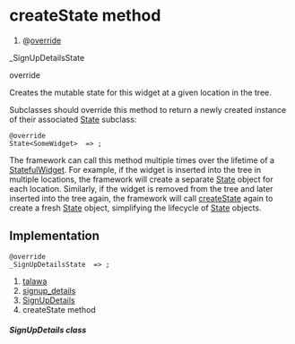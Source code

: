 
<div>

# createState method

</div>


<div>

1.  @[override](https://api.flutter.dev/flutter/dart-core/override-constant.html)

</div>

\_SignUpDetailsState 


override




Creates the mutable state for this widget at a given location in the
tree.

Subclasses should override this method to return a newly created
instance of their associated
[State](https://api.flutter.dev/flutter/widgets/State-class.html)
subclass:

``` language-dart
@override
State<SomeWidget>  => ;
```

The framework can call this method multiple times over the lifetime of a
[StatefulWidget](https://api.flutter.dev/flutter/widgets/StatefulWidget-class.html).
For example, if the widget is inserted into the tree in multiple
locations, the framework will create a separate
[State](https://api.flutter.dev/flutter/widgets/State-class.html) object
for each location. Similarly, if the widget is removed from the tree and
later inserted into the tree again, the framework will call
[createState](../../views_pre_auth_screens_signup_details/SignUpDetails/createState.md)
again to create a fresh
[State](https://api.flutter.dev/flutter/widgets/State-class.html)
object, simplifying the lifecycle of
[State](https://api.flutter.dev/flutter/widgets/State-class.html)
objects.



## Implementation

``` language-dart
@override
_SignUpDetailsState  => ;
```







1.  [talawa](../../index.md)
2.  [signup_details](../../views_pre_auth_screens_signup_details/)
3.  [SignUpDetails](../../views_pre_auth_screens_signup_details/SignUpDetails-class.md)
4.  createState method

##### SignUpDetails class








